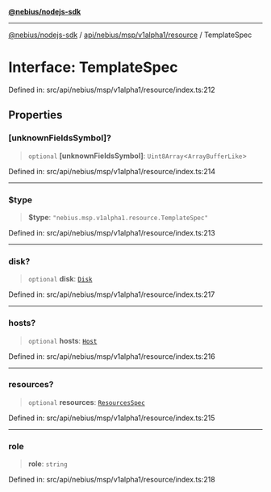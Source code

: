 [**@nebius/nodejs-sdk**](../../../../../../README.md)

***

[@nebius/nodejs-sdk](../../../../../../README.md) / [api/nebius/msp/v1alpha1/resource](../README.md) / TemplateSpec

# Interface: TemplateSpec

Defined in: src/api/nebius/msp/v1alpha1/resource/index.ts:212

## Properties

### \[unknownFieldsSymbol\]?

> `optional` **\[unknownFieldsSymbol\]**: `Uint8Array`\<`ArrayBufferLike`\>

Defined in: src/api/nebius/msp/v1alpha1/resource/index.ts:214

***

### $type

> **$type**: `"nebius.msp.v1alpha1.resource.TemplateSpec"`

Defined in: src/api/nebius/msp/v1alpha1/resource/index.ts:213

***

### disk?

> `optional` **disk**: [`Disk`](Disk.md)

Defined in: src/api/nebius/msp/v1alpha1/resource/index.ts:217

***

### hosts?

> `optional` **hosts**: [`Host`](Host.md)

Defined in: src/api/nebius/msp/v1alpha1/resource/index.ts:216

***

### resources?

> `optional` **resources**: [`ResourcesSpec`](ResourcesSpec.md)

Defined in: src/api/nebius/msp/v1alpha1/resource/index.ts:215

***

### role

> **role**: `string`

Defined in: src/api/nebius/msp/v1alpha1/resource/index.ts:218
